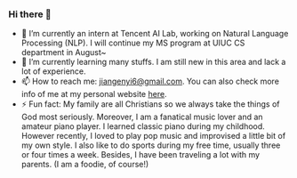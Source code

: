 ### Hi there 👋

<!-- **enyijiang/enyijiang** is a ✨ _special_ ✨ repository because its `README.md` (this file) appears on your GitHub profile.

Here are some ideas to get you started: -->

- 🔭 I’m currently an intern at Tencent AI Lab, working on Natural Language Processing (NLP). I will continue my MS program at UIUC CS department in August~
- 🌱 I’m currently learning many stuffs. I am still new in this area and lack a lot of experience. 
- 📫 How to reach me: jiangenyi6@gmail.com. You can also check more info of me at my personal website [here](https://enyijiang.github.io).
- ⚡ Fun fact: My family are all Christians so we always take the things of God most seriously. Moreover, I am a fanatical music lover and an amateur piano player. I learned classic piano during my childhood. However recently, I loved to play pop music and improvised a little bit of my own style. I also like to do sports during my free time, usually three or four times a week. Besides, I have been traveling a lot with my parents. (I am a foodie, of course!)

